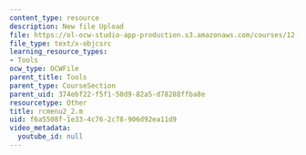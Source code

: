 ```yaml
---
content_type: resource
description: New file Upload
file: https://ol-ocw-studio-app-production.s3.amazonaws.com/courses/12-811-tropical-meteorology-spring-2011/f6a5508f1e334c762c78906d92ea11d9_rcmenu2_2.m
file_type: text/x-objcsrc
learning_resource_types:
- Tools
ocw_type: OCWFile
parent_title: Tools
parent_type: CourseSection
parent_uid: 374ebf22-f5f1-50d9-82a5-d78288ffba8e
resourcetype: Other
title: rcmenu2_2.m
uid: f6a5508f-1e33-4c76-2c78-906d92ea11d9
video_metadata:
  youtube_id: null
---
```

